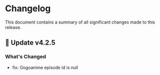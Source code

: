 # Changelog

This document contains a summary of all significant changes made to this release.

## 🎉 Update v4.2.5

### What's Changed

- fix: Gogoanime episode id is null
